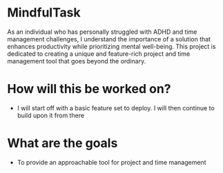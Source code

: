 # MindfulTask
As an individual who has personally struggled with ADHD and time management challenges, I understand the importance of a solution that enhances productivity while prioritizing mental well-being. This project is dedicated to creating a unique and feature-rich project and time management tool that goes beyond the ordinary.

# How will this be worked on?
- I will start off with a basic feature set to deploy. I will then continue to build upon it from there

# What are the goals
- To provide an approachable tool for project and time management
